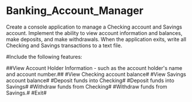 # Banking_Account_Manager
Create a console application to manage a Checking account and Savings account. Implement the ability to view account information and balances, make deposits, and make withdrawals.
When the application exits, write all Checking and Savings transactions to a text file.

#Include the following features:

##View Account Holder Information - such as the account holder's name and account number.##
#View Checking account balance#
#View Savings account balance#
#Deposit funds into Checking#
#Deposit funds into Savings#
#Withdraw funds from Checking#
#Withdraw funds from Savings.#
#Exit#
